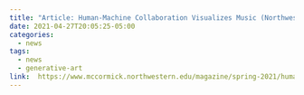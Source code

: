 ```yaml
---
title: "Article: Human-Machine Collaboration Visualizes Music (Northwestern Engineering Magazine)"
date: 2021-04-27T20:05:25-05:00
categories:
  - news
tags:
  - news
  - generative-art
link:  https://www.mccormick.northwestern.edu/magazine/spring-2021/human-machine-collaboration-visualizes-music/
---
```

